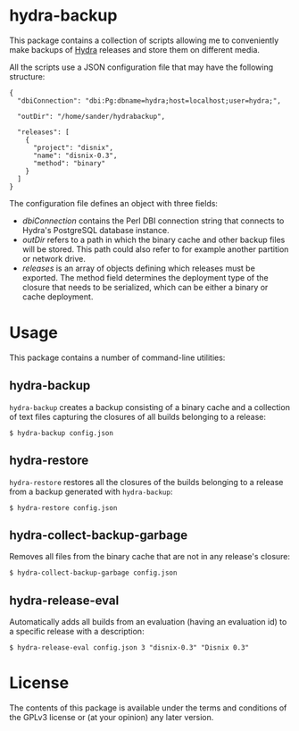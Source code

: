 hydra-backup
============
This package contains a collection of scripts allowing me to conveniently make
backups of [Hydra](http://nixos.org/hydra) releases and store them on different
media.

All the scripts use a JSON configuration file that may have the following
structure:

    {
      "dbiConnection": "dbi:Pg:dbname=hydra;host=localhost;user=hydra;",
  
      "outDir": "/home/sander/hydrabackup",
  
      "releases": [
        {
          "project": "disnix",
          "name": "disnix-0.3",
          "method": "binary"
        }
      ]
    }

The configuration file defines an object with three fields:
* _dbiConnection_ contains the Perl DBI connection string that connects to Hydra's PostgreSQL database instance.
* _outDir_ refers to a path in which the binary cache and other backup files will be stored. This path could also refer to for example another partition or network drive.
* _releases_ is an array of objects defining which releases must be exported. The method field determines the deployment type of the closure that needs to be serialized, which can be either a binary or cache deployment.

Usage
=====
This package contains a number of command-line utilities:

hydra-backup
------------
`hydra-backup` creates a backup consisting of a binary cache and a collection of
text files capturing the closures of all builds belonging to a release:

    $ hydra-backup config.json

hydra-restore
-------------
`hydra-restore` restores all the closures of the builds belonging to a release
from a backup generated with `hydra-backup`:

    $ hydra-restore config.json

hydra-collect-backup-garbage
----------------------------
Removes all files from the binary cache that are not in any release's closure:

    $ hydra-collect-backup-garbage config.json

hydra-release-eval
------------------
Automatically adds all builds from an evaluation (having an evaluation id) to a
specific release with a description:

    $ hydra-release-eval config.json 3 "disnix-0.3" "Disnix 0.3"

License
=======
The contents of this package is available under the terms and conditions of the
GPLv3 license or (at your opinion) any later version.
